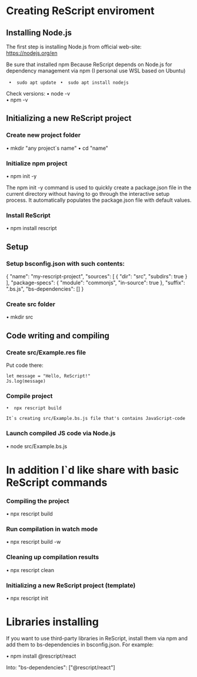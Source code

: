 # Creating ReScript enviroment
## Installing Node.js

The first step is installing Node.js from official web-site:
    https://nodejs.org/en

Be sure that installed npm 
Because ReScript depends on Node.js for dependency management via npm
    (I personal use WSL based on Ubuntu)

 ` •  sudo apt update`
 ` •  sudo apt install nodejs`

Check versions:
  •  node -v  
  •  npm -v   


## Initializing a new ReScript project
### Create new project folder

  •  mkdir "any project`s name"
  •  cd "name"


### Initialize npm project

  •  npm init -y

The npm init -y command is used to quickly create a package.json file in 
the current directory without having to go through the interactive setup process. 
It automatically populates the package.json file with default values.


### Install ReScript

  •  npm install rescript


## Setup 
### Setup bsconfig.json with such contents:

{
  "name": "my-rescript-project",
  "sources": [
    {
      "dir": "src",
      "subdirs": true
    }
  ],
  "package-specs": {
    "module": "commonjs",
    "in-source": true
  },
  "suffix": ".bs.js",
  "bs-dependencies": []
}


### Create src folder 

  •  mkdir src

## Code writing and compiling 
### Create src/Example.res file

Put code there:

    let message = "Hello, ReScript!"
    Js.log(message)
    
    
### Compile project

  `•  npx rescript build`

    It`s creating src/Example.bs.js file that's contains JavaScript-code

### Launch compiled JS code via Node.js

  •  node src/Example.bs.js


# In addition I`d like share with basic ReScript commands

### Compiling the project

  •  npx rescript build


### Run compilation in watch mode

  •  npx rescript build -w


### Cleaning up compilation results

  •  npx rescript clean


### Initializing a new ReScript project (template)

  •  npx rescript init



# Libraries installing 

If you want to use third-party libraries in ReScript, install them via npm and add them to bs-dependencies in bsconfig.json.
For example: 

  •  npm install @rescript/react

Into:
    "bs-dependencies": ["@rescript/react"]

